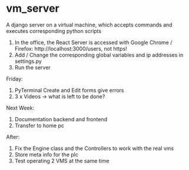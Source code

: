 # vm_server
A django server on a virtual machine, which accepts commands and executes corresponding python scripts

1. In the office, the React Server is accessed with Google Chrome / Firefox: http://localhost:3000/users, not https!
2. Add / Change the corresponding global variables and ip addresses in settings.py
3. Run the server

Friday:
1. PyTerminal Create and Edit forms give errors
2. 3 x Videos -> what is left to be done?

Next Week:
1. Documentation backend and frontend
2. Transfer to home pc

After:
1. Fix the Engine class and the Controllers to work with the real vms
2. Store meta info for the plc
3. Test operating 2 VMS at the same time
